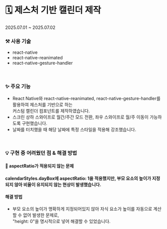 # 🗓️ 제스처 기반 캘린더 제작
2025.07.01 ~ 2025.07.02
<br/>
### ⚒ 사용 기술
- react-native
- react-native-reanimated
- react-native-gesture-handler
<br/>
  
### ✨ 주요 기능 
- React Native와 react-native-reanimated, react-native-gesture-handler를 활용하여 제스처를 기반으로 하는 <br/>커스텀 캘린더 컴포넌트를 제작하였습니다.
- 스크린 상하 스와이프로 월간/주간 모드 전환, 좌우 스와이프로 월/주 이동이 가능하도록 구현했습니다.
- 날짜를 터치했을 때 해당 날짜에 특정 스타일을 적용해 강조했습니다.
<br/>

### 💡 구현 중 어려웠던 점 & 해결 방법
#### 📌 aspectRatio가 적용되지 않는 문제
   #### calendarStyles.dayBox에 aspectRatio: 1을 적용했지만, 부모 요소의 높이가 지정되지 않아 비율이 유지되지 않는 현상이 발생했습니다.

#### 해결 방법
- 부모 요소의 높이가 명확하게 지정되어있지 않아 자식 요소가 높이를 자동으로 계산할 수 없어 발생한 문제로,<br/>"height: 0"을 명시적으로 넣어 해결할 수 있었습니다.
